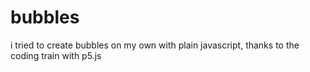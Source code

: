 # bubbles
i tried to create bubbles on my own with plain javascript, thanks to the coding train with p5.js
